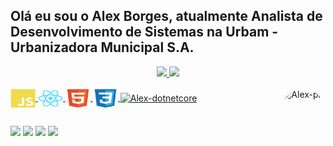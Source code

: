 ## Olá eu sou o Alex Borges, atualmente Analista de Desenvolvimento de Sistemas na Urbam - Urbanizadora Municipal S.A.
<div align="center">
  <a href="https://github.com/alexborgessjc">
  <img height="180em" src="https://github-readme-stats.vercel.app/api?username=alexborgessjc&show_icons=true&theme=dracula&include_all_commits=true&count_private=true"/>
  <img height="180em" src="https://github-readme-stats.vercel.app/api/top-langs/?username=alexborgessjc&layout=compact&langs_count=7&theme=dracula"/>
</div>
<div style="display: inline_block"><br>
  <img align="center" alt="Alex-Js" height="30" width="40" src="https://raw.githubusercontent.com/devicons/devicon/master/icons/javascript/javascript-plain.svg">  
  <img align="center" alt="Alex-React" height="30" width="40" src="https://raw.githubusercontent.com/devicons/devicon/master/icons/react/react-original.svg">
  <img align="center" alt="Alex-HTML" height="30" width="40" src="https://raw.githubusercontent.com/devicons/devicon/master/icons/html5/html5-original.svg">
  <img align="center" alt="Alex-CSS" height="30" width="40" src="https://raw.githubusercontent.com/devicons/devicon/master/icons/css3/css3-original.svg"> 
  <img align="center" alt="Alex-dotnetcore" height="30" width="40" src="https://cdn.jsdelivr.net/gh/devicons/devicon/icons/dotnetcore/dotnetcore-original.svg"> 
  <img align="right" alt="Alex-pic" height="150" style="border-radius:50px;" src="https://avatars.githubusercontent.com/u/14078730?v=4">
</div>
  
  ##
 
<div> 
  <a href="https://www.youtube.com/channel/UCjq0kSa0n9xiMZMBRA0qB-g" target="_blank"><img src="https://img.shields.io/badge/YouTube-FF0000?style=for-the-badge&logo=youtube&logoColor=white" target="_blank"></a>
  <a href="https://www.instagram.com/alexborgessjc/" target="_blank"><img src="https://img.shields.io/badge/-Instagram-%23E4405F?style=for-the-badge&logo=instagram&logoColor=white" target="_blank"></a> 	 
  <a href = "mailto:alexborgessjc@hotmail.com"><img src="https://img.shields.io/badge/-Hotmail-0078D4?style=flat-square&logo=microsoft-outlook&logoColor=white&link=mailto:luizcarlos_abbott@hotmail.com" width="100" target="_blank"></a>
  <a href="https://www.linkedin.com/in/alex-borges-40867ab0/" target="_blank"><img src="https://img.shields.io/badge/-LinkedIn-%230077B5?style=for-the-badge&logo=linkedin&logoColor=white" target="_blank"></a>   
 
</div>
